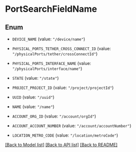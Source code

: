 # PortSearchFieldName

## Enum


* `DEVICE_NAME` (value: `"/device/name"`)

* `PHYSICAL_PORTS_TETHER_CROSS_CONNECT_ID` (value: `"/physicalPorts/tether/crossConnectId"`)

* `PHYSICAL_PORTS_INTERFACE_NAME` (value: `"/physicalPorts/interface/name"`)

* `STATE` (value: `"/state"`)

* `PROJECT_PROJECT_ID` (value: `"/project/projectId"`)

* `UUID` (value: `"/uuid"`)

* `NAME` (value: `"/name"`)

* `ACCOUNT_ORG_ID` (value: `"/account/orgId"`)

* `ACCOUNT_ACCOUNT_NUMBER` (value: `"/account/accountNumber"`)

* `LOCATION_METRO_CODE` (value: `"/location/metroCode"`)


[[Back to Model list]](../README.md#documentation-for-models) [[Back to API list]](../README.md#documentation-for-api-endpoints) [[Back to README]](../README.md)


